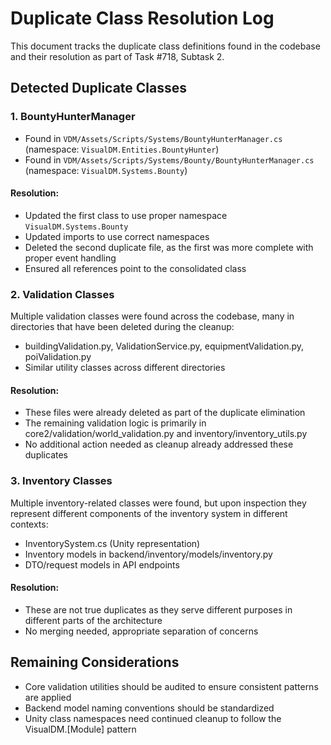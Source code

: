 # Duplicate Class Resolution Log

This document tracks the duplicate class definitions found in the codebase and their resolution as part of Task #718, Subtask 2.

## Detected Duplicate Classes

### 1. BountyHunterManager
- Found in `VDM/Assets/Scripts/Systems/BountyHunterManager.cs` (namespace: `VisualDM.Entities.BountyHunter`)
- Found in `VDM/Assets/Scripts/Systems/Bounty/BountyHunterManager.cs` (namespace: `VisualDM.Systems.Bounty`)

#### Resolution:
- Updated the first class to use proper namespace `VisualDM.Systems.Bounty` 
- Updated imports to use correct namespaces
- Deleted the second duplicate file, as the first was more complete with proper event handling
- Ensured all references point to the consolidated class

### 2. Validation Classes
Multiple validation classes were found across the codebase, many in directories that have been deleted during the cleanup:
- buildingValidation.py, ValidationService.py, equipmentValidation.py, poiValidation.py
- Similar utility classes across different directories

#### Resolution:
- These files were already deleted as part of the duplicate elimination
- The remaining validation logic is primarily in core2/validation/world_validation.py and inventory/inventory_utils.py
- No additional action needed as cleanup already addressed these duplicates

### 3. Inventory Classes
Multiple inventory-related classes were found, but upon inspection they represent different components of the inventory system in different contexts:
- InventorySystem.cs (Unity representation)
- Inventory models in backend/inventory/models/inventory.py
- DTO/request models in API endpoints

#### Resolution:
- These are not true duplicates as they serve different purposes in different parts of the architecture
- No merging needed, appropriate separation of concerns

## Remaining Considerations
- Core validation utilities should be audited to ensure consistent patterns are applied
- Backend model naming conventions should be standardized
- Unity class namespaces need continued cleanup to follow the VisualDM.[Module] pattern 